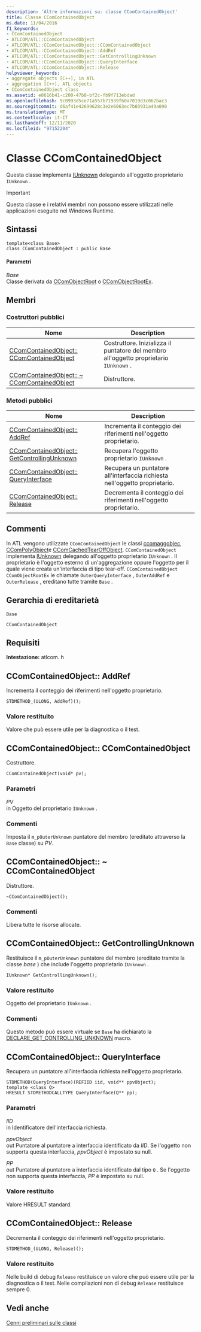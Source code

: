 ```yaml
---
description: 'Altre informazioni su: classe CComContainedObject'
title: Classe CComContainedObject
ms.date: 11/04/2016
f1_keywords:
- CComContainedObject
- ATLCOM/ATL::CComContainedObject
- ATLCOM/ATL::CComContainedObject::CComContainedObject
- ATLCOM/ATL::CComContainedObject::AddRef
- ATLCOM/ATL::CComContainedObject::GetControllingUnknown
- ATLCOM/ATL::CComContainedObject::QueryInterface
- ATLCOM/ATL::CComContainedObject::Release
helpviewer_keywords:
- aggregate objects [C++], in ATL
- aggregation [C++], ATL objects
- CComContainedObject class
ms.assetid: e8616b41-c200-47b8-bf2c-fb9f713ebdad
ms.openlocfilehash: 9c0993d5ce71a557b71939f60a7019d3c062bac3
ms.sourcegitcommit: d6af41e42699628c3e2e6063ec7b03931a49a098
ms.translationtype: MT
ms.contentlocale: it-IT
ms.lasthandoff: 12/11/2020
ms.locfileid: "97152204"
---
```

# <a name="ccomcontainedobject-class"></a>Classe CComContainedObject

Questa classe implementa [IUnknown](/windows/win32/api/unknwn/nn-unknwn-iunknown) delegando all'oggetto proprietario `IUnknown` .

> [!IMPORTANT]
> Questa classe e i relativi membri non possono essere utilizzati nelle applicazioni eseguite nel Windows Runtime.

## <a name="syntax"></a>Sintassi

```
template<class Base>
class CComContainedObject : public Base
```

#### <a name="parameters"></a>Parametri

*Base*<br/>
Classe derivata da [CComObjectRoot](../../atl/reference/ccomobjectroot-class.md) o [CComObjectRootEx](../../atl/reference/ccomobjectrootex-class.md).

## <a name="members"></a>Membri

### <a name="public-constructors"></a>Costruttori pubblici

|Nome|Description|
|----------|-----------------|
|[CComContainedObject:: CComContainedObject](#ccomcontainedobject)|Costruttore. Inizializza il puntatore del membro all'oggetto proprietario `IUnknown` .|
|[CComContainedObject:: ~ CComContainedObject](#dtor)|Distruttore.|

### <a name="public-methods"></a>Metodi pubblici

|Nome|Description|
|----------|-----------------|
|[CComContainedObject:: AddRef](#addref)|Incrementa il conteggio dei riferimenti nell'oggetto proprietario.|
|[CComContainedObject:: GetControllingUnknown](#getcontrollingunknown)|Recupera l'oggetto proprietario `IUnknown` .|
|[CComContainedObject:: QueryInterface](#queryinterface)|Recupera un puntatore all'interfaccia richiesta nell'oggetto proprietario.|
|[CComContainedObject:: Release](#release)|Decrementa il conteggio dei riferimenti nell'oggetto proprietario.|

## <a name="remarks"></a>Commenti

In ATL vengono utilizzate `CComContainedObject` le classi [ccomaggobjec](../../atl/reference/ccomaggobject-class.md), [CComPolyObject](../../atl/reference/ccompolyobject-class.md)e [CComCachedTearOffObject](../../atl/reference/ccomcachedtearoffobject-class.md). `CComContainedObject` implementa [IUnknown](/windows/win32/api/unknwn/nn-unknwn-iunknown) delegando all'oggetto proprietario `IUnknown` . Il proprietario è l'oggetto esterno di un'aggregazione oppure l'oggetto per il quale viene creata un'interfaccia di tipo tear-off. `CComContainedObject` `CComObjectRootEx` le chiamate `OuterQueryInterface` , `OuterAddRef` e `OuterRelease` , ereditano tutte tramite `Base` .

## <a name="inheritance-hierarchy"></a>Gerarchia di ereditarietà

`Base`

`CComContainedObject`

## <a name="requirements"></a>Requisiti

**Intestazione:** atlcom. h

## <a name="ccomcontainedobjectaddref"></a><a name="addref"></a> CComContainedObject:: AddRef

Incrementa il conteggio dei riferimenti nell'oggetto proprietario.

```
STDMETHOD_(ULONG, AddRef)();
```

### <a name="return-value"></a>Valore restituito

Valore che può essere utile per la diagnostica o il test.

## <a name="ccomcontainedobjectccomcontainedobject"></a><a name="ccomcontainedobject"></a> CComContainedObject:: CComContainedObject

Costruttore.

```
CComContainedObject(void* pv);
```

### <a name="parameters"></a>Parametri

*PV*<br/>
in Oggetto del proprietario `IUnknown` .

### <a name="remarks"></a>Commenti

Imposta il `m_pOuterUnknown` puntatore del membro (ereditato attraverso la `Base` classe) su *PV*.

## <a name="ccomcontainedobjectccomcontainedobject"></a><a name="dtor"></a> CComContainedObject:: ~ CComContainedObject

Distruttore.

```
~CComContainedObject();
```

### <a name="remarks"></a>Commenti

Libera tutte le risorse allocate.

## <a name="ccomcontainedobjectgetcontrollingunknown"></a><a name="getcontrollingunknown"></a> CComContainedObject:: GetControllingUnknown

Restituisce il `m_pOuterUnknown` puntatore del membro (ereditato tramite la classe *base* ) che include l'oggetto proprietario `IUnknown` .

```
IUnknown* GetControllingUnknown();
```

### <a name="return-value"></a>Valore restituito

Oggetto del proprietario `IUnknown` .

### <a name="remarks"></a>Commenti

Questo metodo può essere virtuale se `Base` ha dichiarato la [DECLARE_GET_CONTROLLING_UNKNOWN](aggregation-and-class-factory-macros.md#declare_get_controlling_unknown) macro.

## <a name="ccomcontainedobjectqueryinterface"></a><a name="queryinterface"></a> CComContainedObject:: QueryInterface

Recupera un puntatore all'interfaccia richiesta nell'oggetto proprietario.

```
STDMETHOD(QueryInterface)(REFIID iid, void** ppvObject);
template <class Q>
HRESULT STDMETHODCALLTYPE QueryInterface(Q** pp);
```

### <a name="parameters"></a>Parametri

*IID*<br/>
in Identificatore dell'interfaccia richiesta.

*ppvObject*<br/>
out Puntatore al puntatore a interfaccia identificato da *IID*. Se l'oggetto non supporta questa interfaccia, *ppvObject* è impostato su null.

*PP*<br/>
out Puntatore al puntatore a interfaccia identificato dal tipo `Q` . Se l'oggetto non supporta questa interfaccia, *PP* è impostato su null.

### <a name="return-value"></a>Valore restituito

Valore HRESULT standard.

## <a name="ccomcontainedobjectrelease"></a><a name="release"></a> CComContainedObject:: Release

Decrementa il conteggio dei riferimenti nell'oggetto proprietario.

```
STDMETHOD_(ULONG, Release)();
```

### <a name="return-value"></a>Valore restituito

Nelle build di debug `Release` restituisce un valore che può essere utile per la diagnostica o il test. Nelle compilazioni non di debug `Release` restituisce sempre 0.

## <a name="see-also"></a>Vedi anche

[Cenni preliminari sulle classi](../../atl/atl-class-overview.md)
